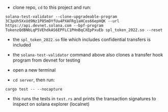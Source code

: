 - clone repo, `cd` to this project and run:

```
solana-test-validator --clone-upgradeable-program 3C3pUh5XxUd9Nz1P85mDYfUu4PXAFRg1aHCos66epHQK --url https://api.devnet.solana.com --bpf-program TokenzQdBNbLqP5VEhdkAS6EPFLC1PHnBqCXEpPxuEb spl_token_2022.so --reset
```

- the `spl_token_2022.so` file which includes confidential transfers is included
- the `solana-test-validator` command above also clones a transfer hook program from devnet for testing

- open a new terminal
- `cd server`, then run:

```
cargo test -- --nocapture
```

- this runs the tests in `test.rs` and prints the transaction signatures to inspect on solana explorer (localnet)
